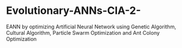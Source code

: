 # Evolutionary-ANNs-CIA-2-
EANN by optimizing Artificial Neural Network using Genetic Algorithm, Cultural Algorithm, Particle Swarm Optimization and Ant Colony Optimization
